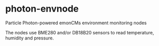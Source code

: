 # photon-envnode
Particle Photon-powered emonCMs environment monitoring nodes

The nodes use BME280 and/or DB18B20 sensors to read temperature, humidity and pressure.
